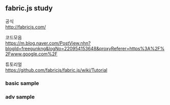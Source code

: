 ## fabric.js study

공식  
http://fabricjs.com/

코드모음   
https://m.blog.naver.com/PostView.nhn?blogId=freegunkng&logNo=220954153648&proxyReferer=https%3A%2F%2Fwww.google.com%2F

튜토리얼  
https://github.com/fabricjs/fabric.js/wiki/Tutorial

### basic sample



### adv sample

